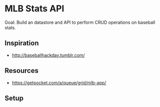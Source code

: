 # MLB Stats API

Goal: Build an datastore and API to perform CRUD operations on baseball stats.

## Inspiration
* http://baseballhackday.tumblr.com/

## Resources
* https://getpocket.com/a/queue/grid/mlb-app/

## Setup

